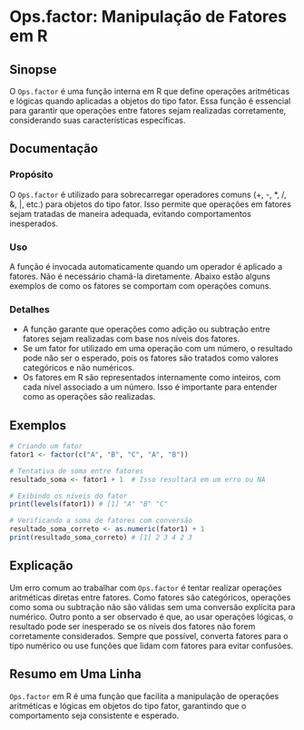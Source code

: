<!--
Meta Description: # Ops.factor: Manipulação de Fatores em R ## Sinopse O `Ops.factor` é uma função interna em R que define operações aritméticas e lógicas quando aplica...
Meta Keywords: fatores, operações, que, para, como
-->

# Ops.factor: Manipulação de Fatores em R

## Sinopse
O `Ops.factor` é uma função interna em R que define operações aritméticas e lógicas quando aplicadas a objetos do tipo fator. Essa função é essencial para garantir que operações entre fatores sejam realizadas corretamente, considerando suas características específicas.

## Documentação
### Propósito
O `Ops.factor` é utilizado para sobrecarregar operadores comuns (+, -, *, /, &, |, etc.) para objetos do tipo fator. Isso permite que operações em fatores sejam tratadas de maneira adequada, evitando comportamentos inesperados.

### Uso
A função é invocada automaticamente quando um operador é aplicado a fatores. Não é necessário chamá-la diretamente. Abaixo estão alguns exemplos de como os fatores se comportam com operações comuns.

### Detalhes
- A função garante que operações como adição ou subtração entre fatores sejam realizadas com base nos níveis dos fatores.
- Se um fator for utilizado em uma operação com um número, o resultado pode não ser o esperado, pois os fatores são tratados como valores categóricos e não numéricos.
- Os fatores em R são representados internamente como inteiros, com cada nível associado a um número. Isso é importante para entender como as operações são realizadas.

## Exemplos
```r
# Criando um fator
fator1 <- factor(c("A", "B", "C", "A", "B"))

# Tentativa de soma entre fatores
resultado_soma <- fator1 + 1  # Isso resultará em um erro ou NA

# Exibindo os níveis do fator
print(levels(fator1)) # [1] "A" "B" "C"

# Verificando a soma de fatores com conversão
resultado_soma_correto <- as.numeric(fator1) + 1
print(resultado_soma_correto) # [1] 2 3 4 2 3
```

## Explicação
Um erro comum ao trabalhar com `Ops.factor` é tentar realizar operações aritméticas diretas entre fatores. Como fatores são categóricos, operações como soma ou subtração não são válidas sem uma conversão explícita para numérico. Outro ponto a ser observado é que, ao usar operações lógicas, o resultado pode ser inesperado se os níveis dos fatores não forem corretamente considerados. Sempre que possível, converta fatores para o tipo numérico ou use funções que lidam com fatores para evitar confusões.

## Resumo em Uma Linha
`Ops.factor` em R é uma função que facilita a manipulação de operações aritméticas e lógicas em objetos do tipo fator, garantindo que o comportamento seja consistente e esperado.